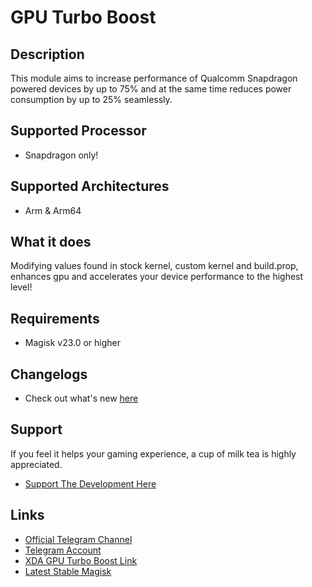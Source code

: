 # GPU Turbo Boost
## Description
This module aims to increase performance of Qualcomm Snapdragon powered devices by up to 75% and at the same time reduces power consumption by up to 25% seamlessly.

## Supported Processor
- Snapdragon only!

## Supported Architectures
- Arm & Arm64

## What it does
Modifying values found in stock kernel, custom kernel and build.prop, enhances gpu and accelerates your device performance to the highest level!

## Requirements
- Magisk v23.0 or higher

## Changelogs

- Check out what's new [here](https://github.com/EmperorEye1993/GPU-Turbo-Boost/blob/master/CHANGELOG.md)

## Support
If you feel it helps your gaming experience, a cup of milk tea is highly appreciated.
- <a href="https://www.paypal.me/EmperorEye1993">Support The Development Here</a>

## Links
- <a href="https://t.me/GPUTurboBoost">Official Telegram Channel</a>
- <a href="https://t.me/EmperorEye1993">Telegram Account</a>
- <a href="https://forum.xda-developers.com/apps/magisk/module-gpu-turbo-boost-t3808541">XDA GPU Turbo Boost Link</a>
- <a href="https://forum.xda-developers.com/apps/magisk/official-magisk-v7-universal-systemless-t3473445">Latest Stable Magisk</a>
